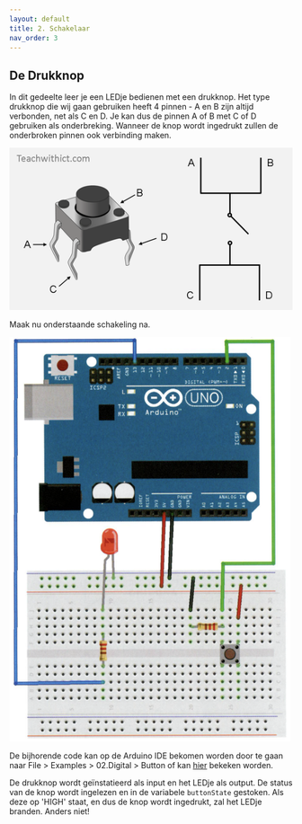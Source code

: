 ```yaml
---
layout: default
title: 2. Schakelaar
nav_order: 3
---
```


## De Drukknop

In dit gedeelte leer je een LEDje bedienen met een drukknop. Het type drukknop die wij gaan gebruiken heeft 4 pinnen - A en B zijn altijd verbonden, net als C en D. Je kan dus de pinnen A of B met C of D gebruiken als onderbreking. Wanneer de knop wordt ingedrukt zullen de onderbroken pinnen ook verbinding maken.

![image](photos/drukknop_schema.png)

Maak nu onderstaande schakeling na.

<img src="https://github.com/Jeugdwerking-FLEM/arduino/blob/main/code-2-drukknop/ledje_met_drukknop_schakeling.png?raw=true" width="500"/>

De bijhorende code kan op de Arduino IDE bekomen worden door te gaan naar File > Examples > 02.Digital > Button of kan [hier](https://github.com/Jeugdwerking-FLEM/introductie-arduino/tree/main/code-2-drukknop) bekeken worden. 

De drukknop wordt geïnstatieerd als input en het LEDje als output. De status van de knop wordt ingelezen en in de variabele `buttonState` gestoken. Als deze op 'HIGH' staat, en dus de knop wordt ingedrukt, zal het LEDje branden. Anders niet!
